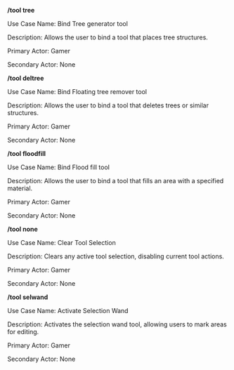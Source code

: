 **/tool tree**

Use Case Name: Bind Tree generator tool

Description: Allows the user to bind a tool that places tree structures.

Primary Actor: Gamer

Secondary Actor: None

**/tool deltree**

Use Case Name: Bind Floating tree remover tool

Description: Allows the user to bind a tool that deletes trees or similar structures.

Primary Actor: Gamer

Secondary Actor: None

**/tool floodfill**

Use Case Name: Bind Flood fill tool

Description: Allows the user to bind a tool that fills an area with a specified material.

Primary Actor: Gamer

Secondary Actor: None

**/tool none**

Use Case Name: Clear Tool Selection

Description: Clears any active tool selection, disabling current tool actions.

Primary Actor: Gamer

Secondary Actor: None

**/tool selwand**

Use Case Name:  Activate Selection Wand

Description: Activates the selection wand tool, allowing users to mark areas for editing.

Primary Actor: Gamer

Secondary Actor: None
